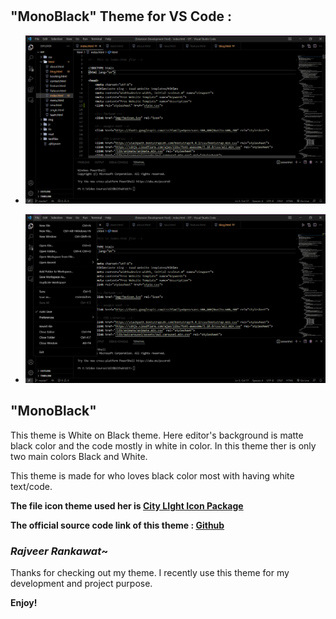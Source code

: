 # 
## "MonoBlack" Theme for VS Code : 

- ![Screenshot1](https://github.com/rrankawat560/MonoBlack/blob/main/images/screenshots/Screenshot%20(21).png)

- ![Screenshot2](https://github.com/rrankawat560/MonoBlack/blob/main/images/screenshots/Screenshot%20(22).png)

## "MonoBlack"
This theme is White on Black theme. Here editor's background is matte black color and the code mostly in white in color. In this theme ther is only two main colors Black and White.

This theme is made for who loves black color most with having white text/code.

**The file icon theme used her is [City LIght Icon Package](https://marketplace.visualstudio.com/items?itemName=artlaman.chalice-icon-theme)**

**The official source code link of this theme :
 [Github](https://github.com/rrankawat560/MonoBlack)**

### *Rajveer Rankawat*~
Thanks for checking out my theme. I recently use this theme for my development and project purpose.



<!-- ### For more information
* [Visual Studio Code's Markdown Support](http://code.visualstudio.com/docs/languages/markdown)
* [Markdown Syntax Reference](https://help.github.com/articles/markdown-basics/) -->

**Enjoy!**
